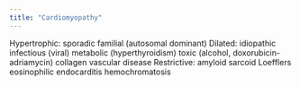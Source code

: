 ```yaml
---
title: "Cardiomyopathy"
---
```

Hypertrophic:
 sporadic
 familial (autosomal dominant)
Dilated:
 idiopathic
 infectious (viral)
 metabolic (hyperthyroidism)
 toxic (alcohol, doxorubicin-adriamycin)
 collagen vascular disease
Restrictive:
 amyloid
 sarcoid
 Loefflers eosinophilic endocarditis
 hemochromatosis

